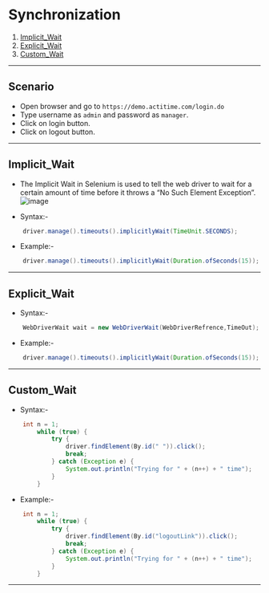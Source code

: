 # Synchronization
1.  [Implicit_Wait](#Implicit_Wait)
2.  [Explicit_Wait](#Explicit_Wait)
3.  [Custom_Wait](#Custom_Wait)
*******************************************************************
## Scenario
- Open browser and go to ```https://demo.actitime.com/login.do```
- Type username as ```admin``` and password as ```manager```.
- Click on login button.
- Click on logout button.
**********************************************************************
## Implicit_Wait
- The Implicit Wait in Selenium is used to tell the web driver to wait for a certain amount of time before it throws a “No Such Element Exception”.
![image](https://user-images.githubusercontent.com/88243315/186238885-ad0f8d3d-48e4-4ddd-8df3-fc0ee4f0128d.png)

- Syntax:-
```java
    driver.manage().timeouts().implicitlyWait(TimeUnit.SECONDS);
```
- Example:-
```java
    driver.manage().timeouts().implicitlyWait(Duration.ofSeconds(15));
```
*****************************************************************
## Explicit_Wait

- Syntax:-
```java
    WebDriverWait wait = new WebDriverWait(WebDriverRefrence,TimeOut);
```
- Example:-
```java
    driver.manage().timeouts().implicitlyWait(Duration.ofSeconds(15));
```
*****************************************************************
## Custom_Wait

- Syntax:-
```java
    int n = 1;
		while (true) {
			try {
				driver.findElement(By.id(" ")).click();
				break;
			} catch (Exception e) {
				System.out.println("Trying for " + (n++) + " time");
			}
		}
```
- Example:-
```java
    int n = 1;
		while (true) {
			try {
				driver.findElement(By.id("logoutLink")).click();
				break;
			} catch (Exception e) {
				System.out.println("Trying for " + (n++) + " time");
			}
		}
```
*****************************************************************
